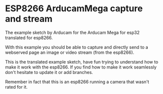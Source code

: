 # ESP8266 ArducamMega capture and stream
The example sketch by Arducam for the Arducam Mega for esp32 translated for esp8266.

With this example you should be able to capture and directly send to a webserved page an image or video stream (from the esp8266).

This is the translated example sketch, have fun trying to understand how to make it work with the esp8266.
If you find how to make it work seamlessly don't hesitate to update it or add branches.

Remember in fact that this is an esp8266 running a camera that wasn't rated for it.
